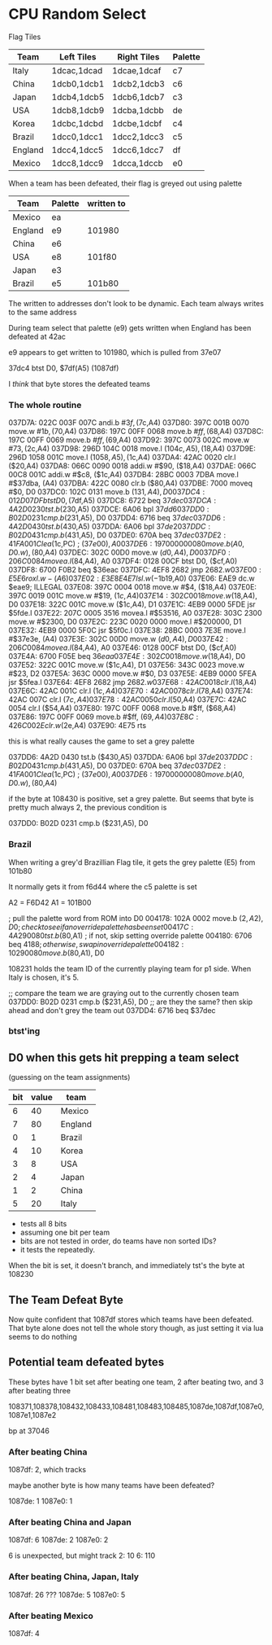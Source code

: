 # CPU Random Select

Flag Tiles

| Team    | Left Tiles  | Right Tiles | Palette |
| ------- | ----------- | ----------- | ------- |
| Italy   | 1dcac,1dcad | 1dcae,1dcaf | c7      |
| China   | 1dcb0,1dcb1 | 1dcb2,1dcb3 | c6      |
| Japan   | 1dcb4,1dcb5 | 1dcb6,1dcb7 | c3      |
| USA     | 1dcb8,1dcb9 | 1dcba,1dcbb | de      |
| Korea   | 1dcbc,1dcbd | 1dcbe,1dcbf | c4      |
| Brazil  | 1dcc0,1dcc1 | 1dcc2,1dcc3 | c5      |
| England | 1dcc4,1dcc5 | 1dcc6,1dcc7 | df      |
| Mexico  | 1dcc8,1dcc9 | 1dcca,1dccb | e0      |

When a team has been defeated, their flag is greyed out using palette

| Team    | Palette | written to |
| ------- | ------- | ---------- |
| Mexico  | ea      |            |
| England | e9      | 101980     |
| China   | e6      |            |
| USA     | e8      | 101f80     |
| Japan   | e3      |            |
| Brazil  | e5      | 101b80     |

The written to addresses don't look to be dynamic. Each team always writes to the same address

During team select that palette (e9) gets written when England has been defeated at 42ac

e9 appears to get written to 101980, which is pulled from 37e07

37dc4 btst D0, $7df(A5) (1087df)

I _think_ that byte stores the defeated teams

### The whole routine

037D7A: 022C 003F 007C andi.b #$3f, ($7c,A4)
037D80: 397C 001B 0070 move.w  #$1b, ($70,A4)
037D86: 197C 00FF 0068 move.b  #$ff, ($68,A4)
037D8C: 197C 00FF 0069 move.b  #$ff, ($69,A4)
037D92: 397C 0073 002C move.w  #$73, ($2c,A4)
037D98: 296D 104C 0018 move.l  ($104c,A5), ($18,A4)
037D9E: 296D 1058 001C move.l  ($1058,A5), ($1c,A4)
037DA4: 42AC 0020      clr.l   ($20,A4)
037DA8: 066C 0090 0018 addi.w  #$90, ($18,A4)
037DAE: 066C 00C8 001C addi.w  #$c8, ($1c,A4)
037DB4: 28BC 0003 7DBA move.l  #$37dba, (A4)
037DBA: 422C 0080      clr.b   ($80,A4)
037DBE: 7000           moveq   #$0, D0
037DC0: 102C 0131      move.b  ($131,A4), D0
037DC4: 012D 07DF      btst    D0, ($7df,A5)
037DC8: 6722           beq     $37dec
037DCA: 4A2D 0230      tst.b   ($230,A5)
037DCE: 6A06           bpl     $37dd6
037DD0: B02D 0231      cmp.b   ($231,A5), D0
037DD4: 6716           beq     $37dec
037DD6: 4A2D 0430      tst.b   ($430,A5)
037DDA: 6A06           bpl     $37de2
037DDC: B02D 0431      cmp.b   ($431,A5), D0
037DE0: 670A           beq     $37dec
037DE2: 41FA 001C      lea     ($1c,PC) ; ($37e00), A0
037DE6: 1970 0000 0080 move.b  (A0,D0.w), ($80,A4)
037DEC: 302C 00D0      move.w  ($d0,A4), D0
037DF0: 206C 0084 movea.l ($84,A4), A0
037DF4: 0128 00CF      btst    D0, ($cf,A0)
037DF8: 6700 F0B2 beq $36eac
037DFC: 4EF8 2682      jmp     $2682.w
037E00: E5E6           roxl.w  -(A6)
037E02: E3E8 E4E7      lsl.w   (-$1b19,A0)
037E06: EAE9           dc.w    $eae9; ILLEGAL
037E08: 397C 0004 0018 move.w  #$4, ($18,A4)
037E0E: 397C 0019 001C move.w  #$19, ($1c,A4)
037E14: 302C 0018      move.w  ($18,A4), D0
037E18: 322C 001C      move.w  ($1c,A4), D1
037E1C: 4EB9 0000 5FDE jsr     $5fde.l
037E22: 207C 0005 3516 movea.l #$53516, A0
037E28: 303C 2300      move.w  #$2300, D0
037E2C: 223C 0020 0000 move.l  #$200000, D1
037E32: 4EB9 0000 5F0C jsr     $5f0c.l
037E38: 28BC 0003 7E3E move.l  #$37e3e, (A4)
037E3E: 302C 00D0      move.w  ($d0,A4), D0
037E42: 206C 0084 movea.l ($84,A4), A0
037E46: 0128 00CF      btst    D0, ($cf,A0)
037E4A: 6700 F05E beq $36eaa
037E4E: 302C 0018      move.w  ($18,A4), D0
037E52: 322C 001C      move.w  ($1c,A4), D1
037E56: 343C 0023      move.w  #$23, D2
037E5A: 363C 0000      move.w  #$0, D3
037E5E: 4EB9 0000 5FEA jsr     $5fea.l
037E64: 4EF8 2682      jmp     $2682.w
037E68: 42AC 0018      clr.l   ($18,A4)
037E6C: 42AC 001C      clr.l   ($1c,A4)
037E70: 42AC 0078      clr.l   ($78,A4)
037E74: 42AC 007C      clr.l   ($7c,A4)
037E78: 42AC 0050      clr.l   ($50,A4)
037E7C: 42AC 0054      clr.l   ($54,A4)
037E80: 197C 00FF 0068 move.b  #$ff, ($68,A4)
037E86: 197C 00FF 0069 move.b  #$ff, ($69,A4)
037E8C: 426C 002E clr.w ($2e,A4)
037E90: 4E75 rts

this is what really causes the game to set a grey palette

037DD6: 4A2D 0430 tst.b ($430,A5)
037DDA: 6A06 bpl $37de2
037DDC: B02D 0431 cmp.b ($431,A5), D0
037DE0: 670A beq $37dec
037DE2: 41FA 001C lea ($1c,PC) ; ($37e00), A0
037DE6: 1970 0000 0080 move.b (A0,D0.w), ($80,A4)

if the byte at 108430 is positive, set a grey palette. But seems that byte is pretty much always 2, the previous condition is

037DD0: B02D 0231 cmp.b ($231,A5), D0

### Brazil

When writing a grey'd Brazillian Flag tile, it gets the grey palette (E5) from 101b80

It normally gets it from f6d44 where the c5 palette is set

A2 = F6D42
A1 = 101B00

; pull the palette word from ROM into D0
004178: 102A 0002 move.b ($2,A2), D0
; check to see if an override palette has been set
00417C: 4A29 0080 tst.b ($80,A1)
; if not, skip setting override palette
004180: 6706 beq $4188
; otherwise, swap in override palette
004182: 1029 0080 move.b ($80,A1), D0

108231 holds the team ID of the currently playing team for p1 side. When Italy is chosen, it's 5.

;; compare the team we are graying out to the currently chosen team
037DD0: B02D 0231 cmp.b ($231,A5), D0
;; are they the same? then skip ahead and don't grey the team out
037DD4: 6716 beq $37dec

### btst'ing

## D0 when this gets hit prepping a team select

(guessing on the team assignments)

| bit | value | team    |
| --- | ----- | ------- |
| 6   | 40    | Mexico  |
| 7   | 80    | England |
| 0   | 1     | Brazil  |
| 4   | 10    | Korea   |
| 3   | 8     | USA     |
| 2   | 4     | Japan   |
| 1   | 2     | China   |
| 5   | 20    | Italy   |

- tests all 8 bits
- assuming one bit per team
- bits are not tested in order, do teams have non sorted IDs?
- it tests the repeatedly.

When the bit is set, it doesn't branch, and immediately tst's the byte at 108230

## The Team Defeat Byte

Now quite confident that 1087df stores which teams have been defeated. That byte alone does not tell the whole story though, as just setting it via lua seems to do nothing

## Potential team defeated bytes

These bytes have 1 bit set after beating one team, 2 after beating two, and 3 after beating three

108371,108378,108432,108433,108481,108483,108485,1087de,1087df,1087e0,1087e1,1087e2

bp at 37046

### After beating China

1087df: 2, which tracks

maybe another byte is how many teams have been defeated?

1087de: 1
1087e0: 1

### After beating China and Japan

1087df: 6
1087de: 2
1087e0: 2

6 is unexpected, but might track
2: 10
6: 110

### After beating China, Japan, Italy

1087df: 26 ???
1087de: 5
1087e0: 5

### After beating Mexico

1087df: 4

